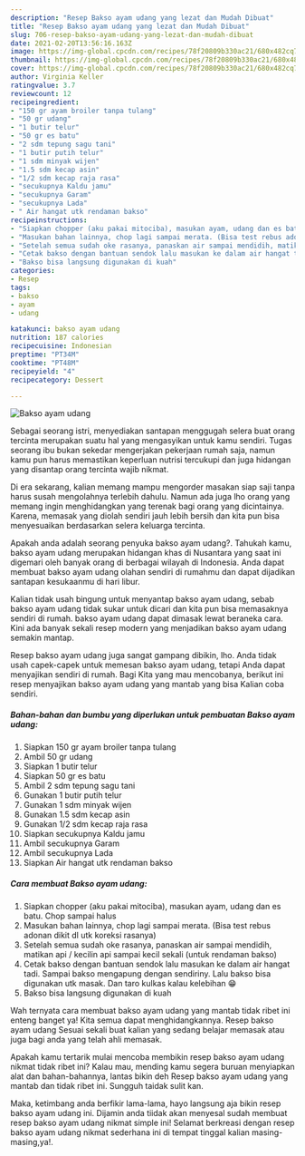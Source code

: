 ```yaml
---
description: "Resep Bakso ayam udang yang lezat dan Mudah Dibuat"
title: "Resep Bakso ayam udang yang lezat dan Mudah Dibuat"
slug: 706-resep-bakso-ayam-udang-yang-lezat-dan-mudah-dibuat
date: 2021-02-20T13:56:16.163Z
image: https://img-global.cpcdn.com/recipes/78f20809b330ac21/680x482cq70/bakso-ayam-udang-foto-resep-utama.jpg
thumbnail: https://img-global.cpcdn.com/recipes/78f20809b330ac21/680x482cq70/bakso-ayam-udang-foto-resep-utama.jpg
cover: https://img-global.cpcdn.com/recipes/78f20809b330ac21/680x482cq70/bakso-ayam-udang-foto-resep-utama.jpg
author: Virginia Keller
ratingvalue: 3.7
reviewcount: 12
recipeingredient:
- "150 gr ayam broiler tanpa tulang"
- "50 gr udang"
- "1 butir telur"
- "50 gr es batu"
- "2 sdm tepung sagu tani"
- "1 butir putih telur"
- "1 sdm minyak wijen"
- "1.5 sdm kecap asin"
- "1/2 sdm kecap raja rasa"
- "secukupnya Kaldu jamu"
- "secukupnya Garam"
- "secukupnya Lada"
- " Air hangat utk rendaman bakso"
recipeinstructions:
- "Siapkan chopper (aku pakai mitociba), masukan ayam, udang dan es batu. Chop sampai halus"
- "Masukan bahan lainnya, chop lagi sampai merata. (Bisa test rebus adonan dikit dl utk koreksi rasanya)"
- "Setelah semua sudah oke rasanya, panaskan air sampai mendidih, matikan api / kecilin api sampai kecil sekali (untuk rendaman bakso)"
- "Cetak bakso dengan bantuan sendok lalu masukan ke dalam air hangat tadi. Sampai bakso mengapung dengan sendiriny. Lalu bakso bisa digunakan utk masak. Dan taro kulkas kalau kelebihan 😁"
- "Bakso bisa langsung digunakan di kuah"
categories:
- Resep
tags:
- bakso
- ayam
- udang

katakunci: bakso ayam udang 
nutrition: 187 calories
recipecuisine: Indonesian
preptime: "PT34M"
cooktime: "PT48M"
recipeyield: "4"
recipecategory: Dessert

---
```



![Bakso ayam udang](https://img-global.cpcdn.com/recipes/78f20809b330ac21/680x482cq70/bakso-ayam-udang-foto-resep-utama.jpg)

Sebagai seorang istri, menyediakan santapan menggugah selera buat orang tercinta merupakan suatu hal yang mengasyikan untuk kamu sendiri. Tugas seorang ibu bukan sekedar mengerjakan pekerjaan rumah saja, namun kamu pun harus memastikan keperluan nutrisi tercukupi dan juga hidangan yang disantap orang tercinta wajib nikmat.

Di era  sekarang, kalian memang mampu mengorder masakan siap saji tanpa harus susah mengolahnya terlebih dahulu. Namun ada juga lho orang yang memang ingin menghidangkan yang terenak bagi orang yang dicintainya. Karena, memasak yang diolah sendiri jauh lebih bersih dan kita pun bisa menyesuaikan berdasarkan selera keluarga tercinta. 



Apakah anda adalah seorang penyuka bakso ayam udang?. Tahukah kamu, bakso ayam udang merupakan hidangan khas di Nusantara yang saat ini digemari oleh banyak orang di berbagai wilayah di Indonesia. Anda dapat membuat bakso ayam udang olahan sendiri di rumahmu dan dapat dijadikan santapan kesukaanmu di hari libur.

Kalian tidak usah bingung untuk menyantap bakso ayam udang, sebab bakso ayam udang tidak sukar untuk dicari dan kita pun bisa memasaknya sendiri di rumah. bakso ayam udang dapat dimasak lewat beraneka cara. Kini ada banyak sekali resep modern yang menjadikan bakso ayam udang semakin mantap.

Resep bakso ayam udang juga sangat gampang dibikin, lho. Anda tidak usah capek-capek untuk memesan bakso ayam udang, tetapi Anda dapat menyajikan sendiri di rumah. Bagi Kita yang mau mencobanya, berikut ini resep menyajikan bakso ayam udang yang mantab yang bisa Kalian coba sendiri.

<!--inarticleads1-->

##### Bahan-bahan dan bumbu yang diperlukan untuk pembuatan Bakso ayam udang:

1. Siapkan 150 gr ayam broiler tanpa tulang
1. Ambil 50 gr udang
1. Siapkan 1 butir telur
1. Siapkan 50 gr es batu
1. Ambil 2 sdm tepung sagu tani
1. Gunakan 1 butir putih telur
1. Gunakan 1 sdm minyak wijen
1. Gunakan 1.5 sdm kecap asin
1. Gunakan 1/2 sdm kecap raja rasa
1. Siapkan secukupnya Kaldu jamu
1. Ambil secukupnya Garam
1. Ambil secukupnya Lada
1. Siapkan  Air hangat utk rendaman bakso




<!--inarticleads2-->

##### Cara membuat Bakso ayam udang:

1. Siapkan chopper (aku pakai mitociba), masukan ayam, udang dan es batu. Chop sampai halus
1. Masukan bahan lainnya, chop lagi sampai merata. (Bisa test rebus adonan dikit dl utk koreksi rasanya)
1. Setelah semua sudah oke rasanya, panaskan air sampai mendidih, matikan api / kecilin api sampai kecil sekali (untuk rendaman bakso)
1. Cetak bakso dengan bantuan sendok lalu masukan ke dalam air hangat tadi. Sampai bakso mengapung dengan sendiriny. Lalu bakso bisa digunakan utk masak. Dan taro kulkas kalau kelebihan 😁
1. Bakso bisa langsung digunakan di kuah




Wah ternyata cara membuat bakso ayam udang yang mantab tidak ribet ini enteng banget ya! Kita semua dapat menghidangkannya. Resep bakso ayam udang Sesuai sekali buat kalian yang sedang belajar memasak atau juga bagi anda yang telah ahli memasak.

Apakah kamu tertarik mulai mencoba membikin resep bakso ayam udang nikmat tidak ribet ini? Kalau mau, mending kamu segera buruan menyiapkan alat dan bahan-bahannya, lantas bikin deh Resep bakso ayam udang yang mantab dan tidak ribet ini. Sungguh taidak sulit kan. 

Maka, ketimbang anda berfikir lama-lama, hayo langsung aja bikin resep bakso ayam udang ini. Dijamin anda tiidak akan menyesal sudah membuat resep bakso ayam udang nikmat simple ini! Selamat berkreasi dengan resep bakso ayam udang nikmat sederhana ini di tempat tinggal kalian masing-masing,ya!.

